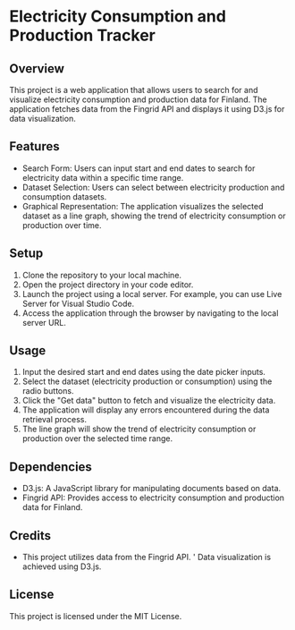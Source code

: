 # Electricity Consumption and Production Tracker
## Overview
This project is a web application that allows users to search for and visualize electricity consumption and production data for Finland. The application fetches data from the Fingrid API and displays it using D3.js for data visualization.

## Features
- Search Form: Users can input start and end dates to search for electricity data within a specific time range.
- Dataset Selection: Users can select between electricity production and consumption datasets.
- Graphical Representation: The application visualizes the selected dataset as a line graph, showing the trend of electricity consumption or production over time.

## Setup
1. Clone the repository to your local machine.
2. Open the project directory in your code editor.
3. Launch the project using a local server. For example, you can use Live Server for Visual Studio Code.
4. Access the application through the browser by navigating to the local server URL.

## Usage
1. Input the desired start and end dates using the date picker inputs.
2. Select the dataset (electricity production or consumption) using the radio buttons.
3. Click the "Get data" button to fetch and visualize the electricity data.
4. The application will display any errors encountered during the data retrieval process.
5. The line graph will show the trend of electricity consumption or production over the selected time range.

## Dependencies
- D3.js: A JavaScript library for manipulating documents based on data.
- Fingrid API: Provides access to electricity consumption and production data for Finland.

## Credits
- This project utilizes data from the Fingrid API.
' Data visualization is achieved using D3.js.

## License
This project is licensed under the MIT License.